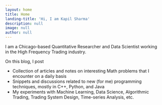 ```yaml
---
layout: home
title: Home
landing-title: 'Hi, I am Kapil Sharma'
description: null
image: null
author: null
---
```


I am a Chicago-based Quantitative Researcher and Data Scientist working in the High Frequency Trading industry.

On this blog, I post

- Collection of articles and notes on interesting Math problems that I encounter on a daily basis
- Snippets and discussions related to new (for me) programming techniques, mostly in C++, Python, and Java
- My experiments with Machine Learning, Data Science, Algorithmic Trading, Trading System Design, Time-series Analysis, etc.

